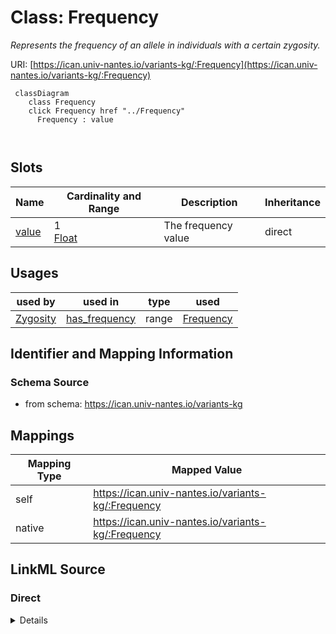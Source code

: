

# Class: Frequency


_Represents the frequency of an allele in individuals with a certain zygosity._





URI: [https://ican.univ-nantes.io/variants-kg/:Frequency](https://ican.univ-nantes.io/variants-kg/:Frequency)






```mermaid
 classDiagram
    class Frequency
    click Frequency href "../Frequency"
      Frequency : value
        
      
```




<!-- no inheritance hierarchy -->


## Slots

| Name | Cardinality and Range | Description | Inheritance |
| ---  | --- | --- | --- |
| [value](value.md) | 1 <br/> [Float](Float.md) | The frequency value | direct |





## Usages

| used by | used in | type | used |
| ---  | --- | --- | --- |
| [Zygosity](Zygosity.md) | [has_frequency](has_frequency.md) | range | [Frequency](Frequency.md) |






## Identifier and Mapping Information







### Schema Source


* from schema: https://ican.univ-nantes.io/variants-kg




## Mappings

| Mapping Type | Mapped Value |
| ---  | ---  |
| self | https://ican.univ-nantes.io/variants-kg/:Frequency |
| native | https://ican.univ-nantes.io/variants-kg/:Frequency |







## LinkML Source

<!-- TODO: investigate https://stackoverflow.com/questions/37606292/how-to-create-tabbed-code-blocks-in-mkdocs-or-sphinx -->

### Direct

<details>
```yaml
name: Frequency
description: Represents the frequency of an allele in individuals with a certain zygosity.
from_schema: https://ican.univ-nantes.io/variants-kg
attributes:
  value:
    name: value
    description: The frequency value.
    from_schema: https://ican.univ-nantes.io/variants-kg
    slot_uri: sio:000300
    domain_of:
    - ReferenceAllele
    - AlternateAllele
    - VariationSiteReference
    - Frequency
    - Count
    range: float
    required: true

```
</details>

### Induced

<details>
```yaml
name: Frequency
description: Represents the frequency of an allele in individuals with a certain zygosity.
from_schema: https://ican.univ-nantes.io/variants-kg
attributes:
  value:
    name: value
    description: The frequency value.
    from_schema: https://ican.univ-nantes.io/variants-kg
    slot_uri: sio:000300
    alias: value
    owner: Frequency
    domain_of:
    - ReferenceAllele
    - AlternateAllele
    - VariationSiteReference
    - Frequency
    - Count
    range: float
    required: true

```
</details>